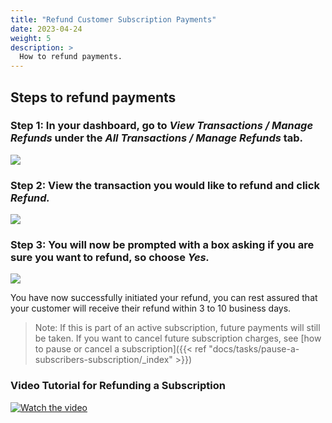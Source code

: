 ```yaml
---
title: "Refund Customer Subscription Payments"
date: 2023-04-24
weight: 5
description: >
  How to refund payments.
---
```


## Steps to refund payments

### Step 1: In your dashboard, go to *View Transactions / Manage Refunds* under the *All Transactions / Manage Refunds* tab.

![](https://subscribie.co.uk/blog/content/images/size/w1000/2023/04/image-9.png)

### Step 2: View the transaction you would like to refund and click *Refund.*

![](https://subscribie.co.uk/blog/content/images/size/w1000/2023/04/image-10.png)

### Step 3: You will now be prompted with a box asking if you are sure you want to refund, so choose *Yes.*

![](https://subscribie.co.uk/blog/content/images/size/w1000/2023/04/image-11.png)

You have now successfully initiated your refund, you can rest assured that your customer will receive their refund within 3 to 10 business days.

>Note: If this is part of an active subscription, future payments will still be taken. If you want to cancel future subscription charges, see [how to pause or cancel a subscription]({{< ref "docs/tasks/pause-a-subscribers-subscription/_index" >}})

### Video Tutorial for Refunding a Subscription

[![Watch the video](https://i.ytimg.com/an_webp/jgMdWjfzZSY/mqdefault_6s.webp?du=3000&sqp=CMDLhaQG&rs=AOn4CLB_-vR63FizplaYrFxUvCfQHsKOLw)](https://youtu.be/jgMdWjfzZSY)